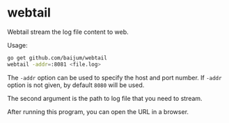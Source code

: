 # webtail

Webtail stream the log file content to web.

Usage:

```bash
go get github.com/baijum/webtail
webtail -addr=:8081 <file.log>
```

The ``-addr`` option can be used to specify the host and port number.
If ``-addr`` option is not given, by default `8080` will be used.

The second argument is the path to log file that you need to stream.

After running this program, you can open the URL in a browser.